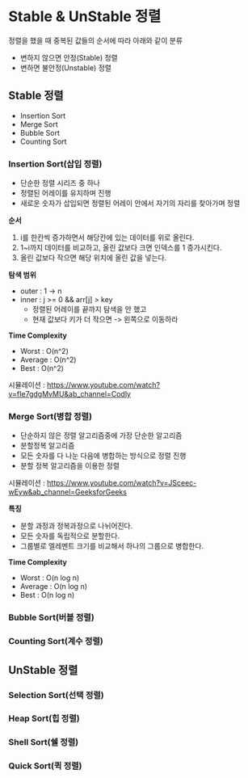 # Stable & UnStable 정렬      
  
정렬을 했을 때 중복된 값들의 순서에 따라 아래와 같이 분류        
  
* 변하지 않으면 안정(Stable) 정렬      
* 변하면 불안정(Unstable) 정렬

## Stable 정렬   
  
* Insertion Sort   
* Merge Sort  
* Bubble Sort  
* Counting Sort   
         
### Insertion Sort(삽입 정렬)          
   
* 단순한 정렬 시리즈 중 하나          
* 정렬된 어레이를 유지하며 진행       
* 새로운 숫자가 삽입되면 정렬된 어레이 안에서 자기의 자리를 찾아가며 정렬       

**순서**   
1. i를 한칸씩 증가하면서 해당칸에 있는 데이터를 위로 올린다.   
2. 1~i까지 데이터를 비교하고, 올린 값보다 크면 인덱스를 1 증가시킨다.   
3. 올린 값보다 작으면 해당 위치에 올린 값을 넣는다.   

**탐색 범위**     
* outer : 1 -> n
* inner : j >= 0 && arr[j] > key
    * 정렬된 어레이를 끝까지 탐색을 안 했고    
    * 현재 값보다 키가 더 작으면 -> 왼쪽으로 이동하라    
  
**Time Complexity**     
* Worst : O(n^2)   
* Average : O(n^2)
* Best : O(n^2)  
   
시뮬레이션 : https://www.youtube.com/watch?v=fIe7gdgMvMU&ab_channel=Codly   
  
### Merge Sort(병합 정렬)     
  
* 단순하지 않은 정렬 알고리즘중에 가장 단순한 알고리즘      
* 분할정복 알고리즘   
* 모든 숫자를 다 나눈 다음에 병합하는 방식으로 정렬 진행    
* 분할 정복 알고리즘을 이용한 정렬 
   
시뮬레이션 : https://www.youtube.com/watch?v=JSceec-wEyw&ab_channel=GeeksforGeeks    
  
**특징**     
* 분할 과정과 정복과정으로 나뉘어진다.      
* 모든 숫자를 독립적으로 분할한다.     
* 그룹별로 엘레멘트 크기를 비교해서 하나의 그룹으로 병합한다.   
  
**Time Complexity**     
* Worst : O(n log n)   
* Average : O(n log n)
* Best : O(n log n)  
   
### Bubble Sort(버블 정렬)     
### Counting Sort(계수 정렬)      


## UnStable 정렬   
### Selection Sort(선택 정렬)     
### Heap Sort(힙 정렬)     
### Shell Sort(쉘 정렬)     
### Quick Sort(퀵 정렬)     

